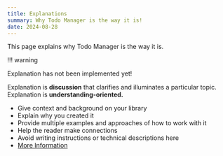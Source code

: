 ```yaml
---
title: Explanations
summary: Why Todo Manager is the way it is!
date: 2024-08-28
---
```


This page explains why Todo Manager is the way it is.

!!! warning

   Explanation has not been implemented yet!

Explanation is **discussion** that clarifies and illuminates a particular topic. Explanation is **understanding-oriented.**

- Give context and background on your library
- Explain why you created it
- Provide multiple examples and approaches of how to work with it
- Help the reader make connections
- Avoid writing instructions or technical descriptions here
- [More Information](https://diataxis.fr/explanation/)
